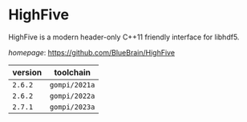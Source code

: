 # HighFive

HighFive is a modern header-only C++11 friendly interface for libhdf5.

*homepage*: <https://github.com/BlueBrain/HighFive>

version | toolchain
--------|----------
``2.6.2`` | ``gompi/2021a``
``2.6.2`` | ``gompi/2022a``
``2.7.1`` | ``gompi/2023a``

